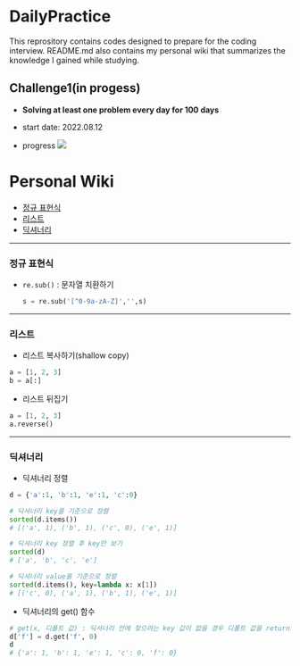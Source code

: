# DailyPractice

This reprository contains codes designed to prepare for the coding interview. README.md also contains my personal wiki that summarizes the knowledge I gained while studying.

## Challenge1(in progess)

* **Solving at least one problem every day for 100 days**

* start date: 2022.08.12
* progress     ![](https://us-central1-progress-markdown.cloudfunctions.net/progress/23)

# Personal Wiki

* [정규 표현식](#정규-표현식)
* [리스트](#리스트)
* [딕셔너리](#딕셔너리)
---

### 정규 표현식

- `re.sub()` : 문자열 치환하기

  ```python 
  s = re.sub('[^0-9a-zA-Z]','',s)
  ```

---
### 리스트

* 리스트 복사하기(shallow copy)

```python
a = [1, 2, 3]
b = a[:]
```

* 리스트 뒤집기

```python
a = [1, 2, 3]
a.reverse()
```

---
### 딕셔너리

* 딕셔너리 정렬
```python
d = {'a':1, 'b':1, 'e':1, 'c':0}

# 딕셔너리 key를 기준으로 정렬
sorted(d.items())
# [('a', 1), ('b', 1), ('c', 0), ('e', 1)]

# 딕셔너리 key 정렬 후 key만 보기
sorted(d)
# ['a', 'b', 'c', 'e']

# 딕셔너리 value를 기준으로 정렬
sorted(d.items(), key=lambda x: x[1])
# [('c', 0), ('a', 1), ('b', 1), ('e', 1)]
```

* 딕셔너리의 get() 함수
```python
# get(x, 디폴트 값) : 딕셔너리 안에 찾으려는 key 값이 없을 경우 디폴트 값을 return함
d['f'] = d.get('f', 0)
d
# {'a': 1, 'b': 1, 'e': 1, 'c': 0, 'f': 0}
```
